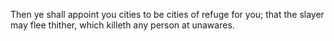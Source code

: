 Then ye shall appoint you cities to be cities of refuge for you; that the slayer may flee thither, which killeth any person at unawares.
